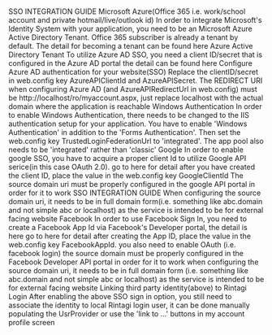 
#
 SSO INTEGRATION GUIDE Microsoft Azure(Office 365 i.e. work/school account and private hotmail/live/outlook id) In order to integrate Microsoft's Identity System with your application, you need to be an Microsoft Azure Active Directory Tenant. Office 365 subscriber is already a tenant by default. The detail for becoming a tenant can be found here Azure Active Directory Tenant To utilize Azure AD SSO, you need a client ID/secret that is configured in the Azure AD portal the detail can be found here Configure Azure AD authentication for your website(SSO) Replace the clientID/secret in web.config key AzureAPIClientId and AzureAPISecret. The REDIRECT URI when configuring Azure AD (and AzureAPIRedirectUrl in web.config) must be http://localhost/ro/myaccount.aspx, just replace localhost with the actual domain where the application is reachable Windows Authentication In order to enable Windows Authentication, there needs to be changed to the IIS authentication setup for your application. You have to enable 'Windows Authentication' in addition to the 'Forms Authentication'. Then set the web.config key TrustedLoginFederationUrl to 'integrated'. The app pool also needs to be 'integrated' rather than 'classic' Google In order to enable google SSO, you have to acquire a proper client Id to utilize Google API serice(in this case OAuth 2.0). go to here for detail after you have created the client ID, place the value in the web.config key GoogleClientId The source domain uri must be properly configured in the google API portal in order for it to work SSO INTEGRATION GUIDE When configuring the source domain uri, it needs to be in full domain form(i.e. something like abc.domain and not simple abc or localhost) as the service is intended to be for external facing website Facebook In order to use Facebook Sign In, you need to create a Facebook App Id via Facebook's Developer portal, the detail is here go to here for detail after creating the App ID, place the value in the web.config key FacebookAppId. you also need to enable OAuth (i.e. facebook login) the source domain must be properly configured in the Facebook Developer API portal in order for it to work when configuring the source domain uri, it needs to be in full domain form (i.e. something like abc.domain and not simple abc or localhost) as the service is intended to be for external facing website Linking third party identity(above) to Rintagi Login After enabling the above SSO sign in option, you still need to associate the identity to local Rintagi login user, it can be done manually populating the UsrProvider or use the 'link to ...' buttons in my account profile screen 